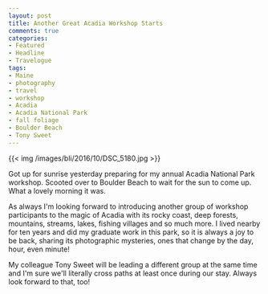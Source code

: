 ```yaml
---
layout: post
title: Another Great Acadia Workshop Starts 
comments: true
categories:
- Featured
- Headline
- Travelogue
tags:
- Maine
- photography
- travel
- workshop
- Acadia
- Acadia National Park
- fall foliage
- Boulder Beach
- Tony Sweet
---
```


{{<  img /images/bli/2016/10/DSC_5180.jpg  >}}

Got up for sunrise yesterday preparing for my annual Acadia National Park workshop. Scooted over to Boulder Beach to wait for the sun to come up. What a lovely morning it was. 

<!--more-->

As always I'm looking forward to introducing another group of workshop participants to the magic of Acadia with its rocky coast, deep forests, mountains, streams, lakes, fishing villages and so much more. I lived nearby for ten years and did my graduate work in this park, so it is always a joy to be back, sharing its photographic mysteries, ones that change by the day, hour, even minute!

My colleague Tony Sweet will be leading a different group at the same time and I'm sure we'll literally cross paths at least once during our stay. Always look forward to that, too!

